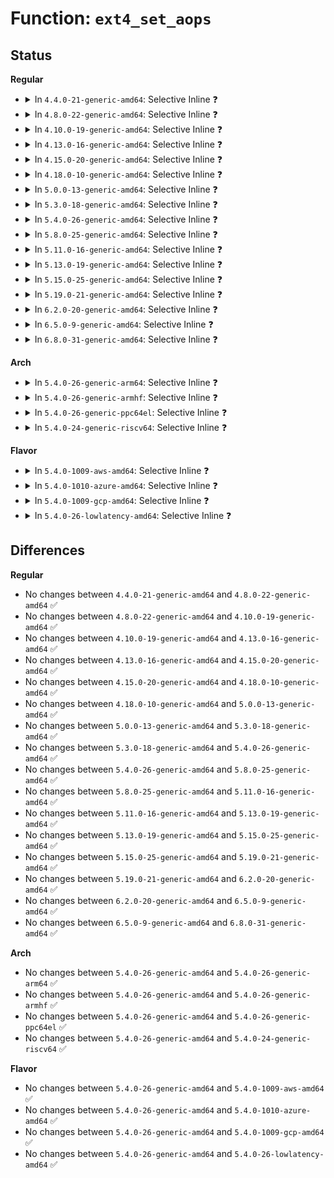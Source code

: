 # Function: <code>ext4_set_aops</code>

## Status
<b>Regular</b>
<ul>
<li>
<details>
<summary>In <code>4.4.0-21-generic-amd64</code>: Selective Inline ❓</summary>

```c
void ext4_set_aops(struct inode * inode)
```

```json
{
  "name": "ext4_set_aops",
  "collision_type": "Unique Global",
  "inline_type": "Selective",
  "funcs": [
    {
      "addr": 18446744071581571472,
      "name": "ext4_set_aops",
      "external": true,
      "loc": "fs/ext4/inode.c:3383",
      "file": "fs/ext4/inode.c",
      "inline": "not declared, inlined",
      "caller_inline": [],
      "caller_func": [
        "fs/ext4/inode.c:ext4_iget",
        "fs/ext4/inode.c:ext4_iget",
        "fs/ext4/inode.c:ext4_iget",
        "fs/ext4/inode.c:ext4_change_inode_journal_flag",
        "fs/ext4/namei.c:ext4_create",
        "fs/ext4/namei.c:ext4_tmpfile",
        "fs/ext4/namei.c:ext4_symlink"
      ]
    }
  ],
  "symbols": [
    {
      "addr": 18446744071581571472,
      "name": "ext4_set_aops",
      "section": ".text",
      "bind": "STB_GLOBAL",
      "size": 165
    }
  ]
}
```
</details>
</li>
<li>
<details>
<summary>In <code>4.8.0-22-generic-amd64</code>: Selective Inline ❓</summary>

```c
void ext4_set_aops(struct inode * inode)
```

```json
{
  "name": "ext4_set_aops",
  "collision_type": "Unique Global",
  "inline_type": "Selective",
  "funcs": [
    {
      "addr": 18446744071581757568,
      "name": "ext4_set_aops",
      "external": true,
      "loc": "fs/ext4/inode.c:3660",
      "file": "fs/ext4/inode.c",
      "inline": "not declared, inlined",
      "caller_inline": [],
      "caller_func": [
        "fs/ext4/inode.c:ext4_change_inode_journal_flag",
        "fs/ext4/inode.c:ext4_change_inode_journal_flag",
        "fs/ext4/inode.c:ext4_iget",
        "fs/ext4/inode.c:ext4_iget",
        "fs/ext4/inode.c:ext4_iget",
        "fs/ext4/namei.c:ext4_symlink",
        "fs/ext4/namei.c:ext4_tmpfile",
        "fs/ext4/namei.c:ext4_create"
      ]
    }
  ],
  "symbols": [
    {
      "addr": 18446744071581757568,
      "name": "ext4_set_aops",
      "section": ".text",
      "bind": "STB_GLOBAL",
      "size": 145
    }
  ]
}
```
</details>
</li>
<li>
<details>
<summary>In <code>4.10.0-19-generic-amd64</code>: Selective Inline ❓</summary>

```c
void ext4_set_aops(struct inode * inode)
```

```json
{
  "name": "ext4_set_aops",
  "collision_type": "Unique Global",
  "inline_type": "Selective",
  "funcs": [
    {
      "addr": 18446744071581846384,
      "name": "ext4_set_aops",
      "external": true,
      "loc": "fs/ext4/inode.c:3779",
      "file": "fs/ext4/inode.c",
      "inline": "not declared, inlined",
      "caller_inline": [],
      "caller_func": [
        "fs/ext4/inode.c:ext4_change_inode_journal_flag",
        "fs/ext4/inode.c:ext4_change_inode_journal_flag",
        "fs/ext4/inode.c:ext4_iget",
        "fs/ext4/inode.c:ext4_iget",
        "fs/ext4/inode.c:ext4_iget",
        "fs/ext4/namei.c:ext4_symlink",
        "fs/ext4/namei.c:ext4_tmpfile",
        "fs/ext4/namei.c:ext4_create"
      ]
    }
  ],
  "symbols": [
    {
      "addr": 18446744071581846384,
      "name": "ext4_set_aops",
      "section": ".text",
      "bind": "STB_GLOBAL",
      "size": 176
    }
  ]
}
```
</details>
</li>
<li>
<details>
<summary>In <code>4.13.0-16-generic-amd64</code>: Selective Inline ❓</summary>

```c
void ext4_set_aops(struct inode * inode)
```

```json
{
  "name": "ext4_set_aops",
  "collision_type": "Unique Global",
  "inline_type": "Selective",
  "funcs": [
    {
      "addr": 18446744071581996016,
      "name": "ext4_set_aops",
      "external": true,
      "loc": "fs/ext4/inode.c:3899",
      "file": "fs/ext4/inode.c",
      "inline": "not declared, inlined",
      "caller_inline": [],
      "caller_func": [
        "fs/ext4/inode.c:ext4_change_inode_journal_flag",
        "fs/ext4/inode.c:ext4_change_inode_journal_flag",
        "fs/ext4/inode.c:ext4_iget",
        "fs/ext4/inode.c:ext4_iget",
        "fs/ext4/inode.c:ext4_iget",
        "fs/ext4/namei.c:ext4_symlink",
        "fs/ext4/namei.c:ext4_tmpfile",
        "fs/ext4/namei.c:ext4_create",
        "fs/ext4/xattr.c:ext4_xattr_set_entry"
      ]
    }
  ],
  "symbols": [
    {
      "addr": 18446744071581996016,
      "name": "ext4_set_aops",
      "section": ".text",
      "bind": "STB_GLOBAL",
      "size": 168
    }
  ]
}
```
</details>
</li>
<li>
<details>
<summary>In <code>4.15.0-20-generic-amd64</code>: Selective Inline ❓</summary>

```c
void ext4_set_aops(struct inode * inode)
```

```json
{
  "name": "ext4_set_aops",
  "collision_type": "Unique Global",
  "inline_type": "Selective",
  "funcs": [
    {
      "addr": 18446744071582145952,
      "name": "ext4_set_aops",
      "external": true,
      "loc": "fs/ext4/inode.c:3948",
      "file": "fs/ext4/inode.c",
      "inline": "not declared, inlined",
      "caller_inline": [],
      "caller_func": [
        "fs/ext4/inode.c:ext4_change_inode_journal_flag",
        "fs/ext4/inode.c:ext4_change_inode_journal_flag",
        "fs/ext4/inode.c:ext4_iget",
        "fs/ext4/inode.c:ext4_iget",
        "fs/ext4/inode.c:ext4_iget",
        "fs/ext4/namei.c:ext4_symlink",
        "fs/ext4/namei.c:ext4_tmpfile",
        "fs/ext4/namei.c:ext4_create",
        "fs/ext4/xattr.c:ext4_xattr_set_entry"
      ]
    }
  ],
  "symbols": [
    {
      "addr": 18446744071582145952,
      "name": "ext4_set_aops",
      "section": ".text",
      "bind": "STB_GLOBAL",
      "size": 168
    }
  ]
}
```
</details>
</li>
<li>
<details>
<summary>In <code>4.18.0-10-generic-amd64</code>: Selective Inline ❓</summary>

```c
void ext4_set_aops(struct inode * inode)
```

```json
{
  "name": "ext4_set_aops",
  "collision_type": "Unique Global",
  "inline_type": "Selective",
  "funcs": [
    {
      "addr": 18446744071582335040,
      "name": "ext4_set_aops",
      "external": true,
      "loc": "fs/ext4/inode.c:3958",
      "file": "fs/ext4/inode.c",
      "inline": "not declared, inlined",
      "caller_inline": [],
      "caller_func": [
        "fs/ext4/inode.c:ext4_change_inode_journal_flag",
        "fs/ext4/inode.c:ext4_change_inode_journal_flag",
        "fs/ext4/inode.c:ext4_iget",
        "fs/ext4/inode.c:ext4_iget",
        "fs/ext4/inode.c:ext4_iget",
        "fs/ext4/namei.c:ext4_symlink",
        "fs/ext4/namei.c:ext4_tmpfile",
        "fs/ext4/namei.c:ext4_create",
        "fs/ext4/xattr.c:ext4_xattr_inode_lookup_create"
      ]
    }
  ],
  "symbols": [
    {
      "addr": 18446744071582335040,
      "name": "ext4_set_aops",
      "section": ".text",
      "bind": "STB_GLOBAL",
      "size": 175
    }
  ]
}
```
</details>
</li>
<li>
<details>
<summary>In <code>5.0.0-13-generic-amd64</code>: Selective Inline ❓</summary>

```c
void ext4_set_aops(struct inode * inode)
```

```json
{
  "name": "ext4_set_aops",
  "collision_type": "Unique Global",
  "inline_type": "Selective",
  "funcs": [
    {
      "addr": 18446744071582433968,
      "name": "ext4_set_aops",
      "external": true,
      "loc": "fs/ext4/inode.c:3991",
      "file": "fs/ext4/inode.c",
      "inline": "not declared, inlined",
      "caller_inline": [],
      "caller_func": [
        "fs/ext4/inode.c:ext4_change_inode_journal_flag",
        "fs/ext4/inode.c:ext4_change_inode_journal_flag",
        "fs/ext4/inode.c:__ext4_iget",
        "fs/ext4/inode.c:__ext4_iget",
        "fs/ext4/inode.c:__ext4_iget",
        "fs/ext4/namei.c:ext4_symlink",
        "fs/ext4/namei.c:ext4_tmpfile",
        "fs/ext4/namei.c:ext4_create",
        "fs/ext4/xattr.c:ext4_xattr_inode_lookup_create"
      ]
    }
  ],
  "symbols": [
    {
      "addr": 18446744071582433968,
      "name": "ext4_set_aops",
      "section": ".text",
      "bind": "STB_GLOBAL",
      "size": 175
    }
  ]
}
```
</details>
</li>
<li>
<details>
<summary>In <code>5.3.0-18-generic-amd64</code>: Selective Inline ❓</summary>

```c
void ext4_set_aops(struct inode * inode)
```

```json
{
  "name": "ext4_set_aops",
  "collision_type": "Unique Global",
  "inline_type": "Selective",
  "funcs": [
    {
      "addr": 18446744071582603392,
      "name": "ext4_set_aops",
      "external": true,
      "loc": "fs/ext4/inode.c:4004",
      "file": "fs/ext4/inode.c",
      "inline": "not declared, inlined",
      "caller_inline": [],
      "caller_func": [
        "fs/ext4/inode.c:ext4_change_inode_journal_flag",
        "fs/ext4/inode.c:ext4_change_inode_journal_flag",
        "fs/ext4/inode.c:__ext4_iget",
        "fs/ext4/inode.c:__ext4_iget",
        "fs/ext4/inode.c:__ext4_iget",
        "fs/ext4/namei.c:ext4_symlink",
        "fs/ext4/namei.c:ext4_tmpfile",
        "fs/ext4/namei.c:ext4_create",
        "fs/ext4/xattr.c:ext4_xattr_inode_lookup_create"
      ]
    }
  ],
  "symbols": [
    {
      "addr": 18446744071582603392,
      "name": "ext4_set_aops",
      "section": ".text",
      "bind": "STB_GLOBAL",
      "size": 169
    }
  ]
}
```
</details>
</li>
<li>
<details>
<summary>In <code>5.4.0-26-generic-amd64</code>: Selective Inline ❓</summary>

```c
void ext4_set_aops(struct inode * inode)
```

```json
{
  "name": "ext4_set_aops",
  "collision_type": "Unique Global",
  "inline_type": "Selective",
  "funcs": [
    {
      "addr": 18446744071582704208,
      "name": "ext4_set_aops",
      "external": true,
      "loc": "fs/ext4/inode.c:3981",
      "file": "fs/ext4/inode.c",
      "inline": "not declared, inlined",
      "caller_inline": [],
      "caller_func": [
        "fs/ext4/inode.c:ext4_change_inode_journal_flag",
        "fs/ext4/inode.c:ext4_change_inode_journal_flag",
        "fs/ext4/inode.c:__ext4_iget",
        "fs/ext4/inode.c:__ext4_iget",
        "fs/ext4/inode.c:__ext4_iget",
        "fs/ext4/namei.c:ext4_symlink",
        "fs/ext4/namei.c:ext4_tmpfile",
        "fs/ext4/namei.c:ext4_create",
        "fs/ext4/xattr.c:ext4_xattr_inode_lookup_create"
      ]
    }
  ],
  "symbols": [
    {
      "addr": 18446744071582704208,
      "name": "ext4_set_aops",
      "section": ".text",
      "bind": "STB_GLOBAL",
      "size": 169
    }
  ]
}
```
</details>
</li>
<li>
<details>
<summary>In <code>5.8.0-25-generic-amd64</code>: Selective Inline ❓</summary>

```c
void ext4_set_aops(struct inode * inode)
```

```json
{
  "name": "ext4_set_aops",
  "collision_type": "Unique Global",
  "inline_type": "Selective",
  "funcs": [
    {
      "addr": 18446744071583015456,
      "name": "ext4_set_aops",
      "external": true,
      "loc": "fs/ext4/inode.c:3673",
      "file": "fs/ext4/inode.c",
      "inline": "not declared, inlined",
      "caller_inline": [],
      "caller_func": [
        "fs/ext4/inode.c:ext4_change_inode_journal_flag",
        "fs/ext4/inode.c:ext4_change_inode_journal_flag",
        "fs/ext4/inode.c:__ext4_iget",
        "fs/ext4/inode.c:__ext4_iget",
        "fs/ext4/inode.c:__ext4_iget",
        "fs/ext4/namei.c:ext4_symlink",
        "fs/ext4/namei.c:ext4_tmpfile",
        "fs/ext4/namei.c:ext4_create",
        "fs/ext4/xattr.c:ext4_xattr_inode_create"
      ]
    }
  ],
  "symbols": [
    {
      "addr": 18446744071583015456,
      "name": "ext4_set_aops",
      "section": ".text",
      "bind": "STB_GLOBAL",
      "size": 118
    }
  ]
}
```
</details>
</li>
<li>
<details>
<summary>In <code>5.11.0-16-generic-amd64</code>: Selective Inline ❓</summary>

```c
void ext4_set_aops(struct inode * inode)
```

```json
{
  "name": "ext4_set_aops",
  "collision_type": "Unique Global",
  "inline_type": "Selective",
  "funcs": [
    {
      "addr": 18446744071583090672,
      "name": "ext4_set_aops",
      "external": true,
      "loc": "fs/ext4/inode.c:3711",
      "file": "fs/ext4/inode.c",
      "inline": "not declared, inlined",
      "caller_inline": [],
      "caller_func": [
        "fs/ext4/inode.c:ext4_change_inode_journal_flag",
        "fs/ext4/inode.c:ext4_change_inode_journal_flag",
        "fs/ext4/inode.c:__ext4_iget",
        "fs/ext4/inode.c:__ext4_iget",
        "fs/ext4/inode.c:__ext4_iget",
        "fs/ext4/namei.c:ext4_symlink",
        "fs/ext4/namei.c:ext4_tmpfile",
        "fs/ext4/namei.c:ext4_create",
        "fs/ext4/xattr.c:ext4_xattr_inode_create"
      ]
    }
  ],
  "symbols": [
    {
      "addr": 18446744071583090672,
      "name": "ext4_set_aops",
      "section": ".text",
      "bind": "STB_GLOBAL",
      "size": 118
    }
  ]
}
```
</details>
</li>
<li>
<details>
<summary>In <code>5.13.0-19-generic-amd64</code>: Selective Inline ❓</summary>

```c
void ext4_set_aops(struct inode * inode)
```

```json
{
  "name": "ext4_set_aops",
  "collision_type": "Unique Global",
  "inline_type": "Selective",
  "funcs": [
    {
      "addr": 18446744071583115632,
      "name": "ext4_set_aops",
      "external": true,
      "loc": "fs/ext4/inode.c:3710",
      "file": "fs/ext4/inode.c",
      "inline": "not declared, inlined",
      "caller_inline": [],
      "caller_func": [
        "fs/ext4/inode.c:ext4_change_inode_journal_flag",
        "fs/ext4/inode.c:ext4_change_inode_journal_flag",
        "fs/ext4/inode.c:__ext4_iget",
        "fs/ext4/inode.c:__ext4_iget",
        "fs/ext4/inode.c:__ext4_iget",
        "fs/ext4/namei.c:ext4_symlink",
        "fs/ext4/namei.c:ext4_tmpfile",
        "fs/ext4/namei.c:ext4_create",
        "fs/ext4/xattr.c:ext4_xattr_inode_lookup_create"
      ]
    }
  ],
  "symbols": [
    {
      "addr": 18446744071583115632,
      "name": "ext4_set_aops",
      "section": ".text",
      "bind": "STB_GLOBAL",
      "size": 118
    }
  ]
}
```
</details>
</li>
<li>
<details>
<summary>In <code>5.15.0-25-generic-amd64</code>: Selective Inline ❓</summary>

```c
void ext4_set_aops(struct inode * inode)
```

```json
{
  "name": "ext4_set_aops",
  "collision_type": "Unique Global",
  "inline_type": "Selective",
  "funcs": [
    {
      "addr": 18446744071583456352,
      "name": "ext4_set_aops",
      "external": true,
      "loc": "fs/ext4/inode.c:3633",
      "file": "fs/ext4/inode.c",
      "inline": "not declared, inlined",
      "caller_inline": [],
      "caller_func": [
        "fs/ext4/inode.c:ext4_change_inode_journal_flag",
        "fs/ext4/inode.c:ext4_change_inode_journal_flag",
        "fs/ext4/inode.c:__ext4_iget",
        "fs/ext4/inode.c:__ext4_iget",
        "fs/ext4/inode.c:__ext4_iget",
        "fs/ext4/namei.c:ext4_symlink",
        "fs/ext4/namei.c:ext4_tmpfile",
        "fs/ext4/namei.c:ext4_create",
        "fs/ext4/xattr.c:ext4_xattr_inode_lookup_create"
      ]
    }
  ],
  "symbols": [
    {
      "addr": 18446744071583456352,
      "name": "ext4_set_aops",
      "section": ".text",
      "bind": "STB_GLOBAL",
      "size": 127
    }
  ]
}
```
</details>
</li>
<li>
<details>
<summary>In <code>5.19.0-21-generic-amd64</code>: Selective Inline ❓</summary>

```c
void ext4_set_aops(struct inode * inode)
```

```json
{
  "name": "ext4_set_aops",
  "collision_type": "Unique Global",
  "inline_type": "Selective",
  "funcs": [
    {
      "addr": 18446744071583979056,
      "name": "ext4_set_aops",
      "external": true,
      "loc": "fs/ext4/inode.c:3698",
      "file": "fs/ext4/inode.c",
      "inline": "not declared, inlined",
      "caller_inline": [],
      "caller_func": [
        "fs/ext4/inode.c:ext4_change_inode_journal_flag",
        "fs/ext4/inode.c:ext4_change_inode_journal_flag",
        "fs/ext4/inode.c:__ext4_iget",
        "fs/ext4/namei.c:ext4_tmpfile",
        "fs/ext4/namei.c:ext4_create",
        "fs/ext4/xattr.c:ext4_xattr_inode_lookup_create"
      ]
    }
  ],
  "symbols": [
    {
      "addr": 18446744071583979056,
      "name": "ext4_set_aops",
      "section": ".text",
      "bind": "STB_GLOBAL",
      "size": 167
    }
  ]
}
```
</details>
</li>
<li>
<details>
<summary>In <code>6.2.0-20-generic-amd64</code>: Selective Inline ❓</summary>

```c
void ext4_set_aops(struct inode * inode)
```

```json
{
  "name": "ext4_set_aops",
  "collision_type": "Unique Global",
  "inline_type": "Selective",
  "funcs": [
    {
      "addr": 18446744071584607520,
      "name": "ext4_set_aops",
      "external": true,
      "loc": "fs/ext4/inode.c:3784",
      "file": "fs/ext4/inode.c",
      "inline": "not declared, inlined",
      "caller_inline": [],
      "caller_func": [
        "fs/ext4/inode.c:ext4_change_inode_journal_flag",
        "fs/ext4/inode.c:ext4_change_inode_journal_flag",
        "fs/ext4/inode.c:__ext4_iget",
        "fs/ext4/namei.c:ext4_tmpfile",
        "fs/ext4/namei.c:ext4_create",
        "fs/ext4/xattr.c:ext4_xattr_inode_create"
      ]
    }
  ],
  "symbols": [
    {
      "addr": 18446744071584607520,
      "name": "ext4_set_aops",
      "section": ".text",
      "bind": "STB_GLOBAL",
      "size": 167
    }
  ]
}
```
</details>
</li>
<li>
<details>
<summary>In <code>6.5.0-9-generic-amd64</code>: Selective Inline ❓</summary>

```c
void ext4_set_aops(struct inode * inode)
```

```json
{
  "name": "ext4_set_aops",
  "collision_type": "Unique Global",
  "inline_type": "Selective",
  "funcs": [
    {
      "addr": 18446744071584834016,
      "name": "ext4_set_aops",
      "external": true,
      "loc": "fs/ext4/inode.c:3569",
      "file": "fs/ext4/inode.c",
      "inline": "not declared, inlined",
      "caller_inline": [],
      "caller_func": [
        "fs/ext4/inode.c:ext4_change_inode_journal_flag",
        "fs/ext4/inode.c:ext4_change_inode_journal_flag",
        "fs/ext4/inode.c:__ext4_iget",
        "fs/ext4/namei.c:ext4_tmpfile",
        "fs/ext4/namei.c:ext4_create",
        "fs/ext4/xattr.c:ext4_xattr_inode_create"
      ]
    }
  ],
  "symbols": [
    {
      "addr": 18446744071584834016,
      "name": "ext4_set_aops",
      "section": ".text",
      "bind": "STB_GLOBAL",
      "size": 154
    }
  ]
}
```
</details>
</li>
<li>
<details>
<summary>In <code>6.8.0-31-generic-amd64</code>: Selective Inline ❓</summary>

```c
void ext4_set_aops(struct inode * inode)
```

```json
{
  "name": "ext4_set_aops",
  "collision_type": "Unique Global",
  "inline_type": "Selective",
  "funcs": [
    {
      "addr": 18446744071585066880,
      "name": "ext4_set_aops",
      "external": true,
      "loc": "fs/ext4/inode.c:3582",
      "file": "fs/ext4/inode.c",
      "inline": "not declared, inlined",
      "caller_inline": [],
      "caller_func": [
        "fs/ext4/inode.c:ext4_change_inode_journal_flag",
        "fs/ext4/inode.c:ext4_change_inode_journal_flag",
        "fs/ext4/inode.c:__ext4_iget",
        "fs/ext4/namei.c:ext4_tmpfile",
        "fs/ext4/namei.c:ext4_create",
        "fs/ext4/xattr.c:ext4_xattr_inode_create"
      ]
    }
  ],
  "symbols": [
    {
      "addr": 18446744071585066880,
      "name": "ext4_set_aops",
      "section": ".text",
      "bind": "STB_GLOBAL",
      "size": 154
    }
  ]
}
```
</details>
</li>
</ul>
<b>Arch</b>
<ul>
<li>
<details>
<summary>In <code>5.4.0-26-generic-arm64</code>: Selective Inline ❓</summary>

```c
void ext4_set_aops(struct inode * inode)
```

```json
{
  "name": "ext4_set_aops",
  "collision_type": "Unique Global",
  "inline_type": "Selective",
  "funcs": [
    {
      "addr": 18446603336494361832,
      "name": "ext4_set_aops",
      "external": true,
      "loc": "fs/ext4/inode.c:3981",
      "file": "fs/ext4/inode.c",
      "inline": "not declared, inlined",
      "caller_inline": [],
      "caller_func": [
        "fs/ext4/inode.c:ext4_change_inode_journal_flag",
        "fs/ext4/inode.c:ext4_change_inode_journal_flag",
        "fs/ext4/inode.c:__ext4_iget",
        "fs/ext4/inode.c:__ext4_iget",
        "fs/ext4/inode.c:__ext4_iget",
        "fs/ext4/namei.c:ext4_symlink",
        "fs/ext4/namei.c:ext4_tmpfile",
        "fs/ext4/namei.c:ext4_create",
        "fs/ext4/xattr.c:ext4_xattr_inode_lookup_create"
      ]
    }
  ],
  "symbols": [
    {
      "addr": 18446603336494361832,
      "name": "ext4_set_aops",
      "section": ".text",
      "bind": "STB_GLOBAL",
      "size": 228
    }
  ]
}
```
</details>
</li>
<li>
<details>
<summary>In <code>5.4.0-26-generic-armhf</code>: Selective Inline ❓</summary>

```c
void ext4_set_aops(struct inode * inode)
```

```json
{
  "name": "ext4_set_aops",
  "collision_type": "Unique Global",
  "inline_type": "Selective",
  "funcs": [
    {
      "addr": 3227795840,
      "name": "ext4_set_aops",
      "external": true,
      "loc": "fs/ext4/inode.c:3981",
      "file": "fs/ext4/inode.c",
      "inline": "not declared, inlined",
      "caller_inline": [],
      "caller_func": [
        "fs/ext4/inode.c:ext4_change_inode_journal_flag",
        "fs/ext4/inode.c:ext4_change_inode_journal_flag",
        "fs/ext4/inode.c:__ext4_iget",
        "fs/ext4/inode.c:__ext4_iget",
        "fs/ext4/inode.c:__ext4_iget",
        "fs/ext4/namei.c:ext4_symlink",
        "fs/ext4/namei.c:ext4_tmpfile",
        "fs/ext4/namei.c:ext4_create",
        "fs/ext4/xattr.c:ext4_xattr_inode_lookup_create"
      ]
    }
  ],
  "symbols": [
    {
      "addr": 3227795840,
      "name": "ext4_set_aops",
      "section": ".text",
      "bind": "STB_GLOBAL",
      "size": 216
    }
  ]
}
```
</details>
</li>
<li>
<details>
<summary>In <code>5.4.0-26-generic-ppc64el</code>: Selective Inline ❓</summary>

```c
void ext4_set_aops(struct inode * inode)
```

```json
{
  "name": "ext4_set_aops",
  "collision_type": "Unique Global",
  "inline_type": "Selective",
  "funcs": [
    {
      "addr": 13835058055288093184,
      "name": "ext4_set_aops",
      "external": true,
      "loc": "fs/ext4/inode.c:3981",
      "file": "fs/ext4/inode.c",
      "inline": "not declared, inlined",
      "caller_inline": [],
      "caller_func": [
        "fs/ext4/inode.c:ext4_change_inode_journal_flag",
        "fs/ext4/inode.c:ext4_change_inode_journal_flag",
        "fs/ext4/inode.c:__ext4_iget",
        "fs/ext4/inode.c:__ext4_iget",
        "fs/ext4/inode.c:__ext4_iget",
        "fs/ext4/namei.c:ext4_symlink",
        "fs/ext4/namei.c:ext4_tmpfile",
        "fs/ext4/namei.c:ext4_create",
        "fs/ext4/xattr.c:ext4_xattr_inode_lookup_create"
      ]
    }
  ],
  "symbols": [
    {
      "addr": 13835058055288093184,
      "name": "ext4_set_aops",
      "section": ".text",
      "bind": "STB_GLOBAL",
      "size": 248
    }
  ]
}
```
</details>
</li>
<li>
<details>
<summary>In <code>5.4.0-24-generic-riscv64</code>: Selective Inline ❓</summary>

```c
void ext4_set_aops(struct inode * inode)
```

```json
{
  "name": "ext4_set_aops",
  "collision_type": "Unique Global",
  "inline_type": "Selective",
  "funcs": [
    {
      "addr": 18446743936273790152,
      "name": "ext4_set_aops",
      "external": true,
      "loc": "fs/ext4/inode.c:3981",
      "file": "fs/ext4/inode.c",
      "inline": "not declared, inlined",
      "caller_inline": [],
      "caller_func": [
        "fs/ext4/inode.c:ext4_change_inode_journal_flag",
        "fs/ext4/inode.c:ext4_change_inode_journal_flag",
        "fs/ext4/inode.c:__ext4_iget",
        "fs/ext4/inode.c:__ext4_iget",
        "fs/ext4/inode.c:__ext4_iget",
        "fs/ext4/namei.c:ext4_symlink",
        "fs/ext4/namei.c:ext4_tmpfile",
        "fs/ext4/namei.c:ext4_create",
        "fs/ext4/xattr.c:ext4_xattr_inode_lookup_create"
      ]
    }
  ],
  "symbols": [
    {
      "addr": 18446743936273790152,
      "name": "ext4_set_aops",
      "section": ".text",
      "bind": "STB_GLOBAL",
      "size": 218
    }
  ]
}
```
</details>
</li>
</ul>
<b>Flavor</b>
<ul>
<li>
<details>
<summary>In <code>5.4.0-1009-aws-amd64</code>: Selective Inline ❓</summary>

```c
void ext4_set_aops(struct inode * inode)
```

```json
{
  "name": "ext4_set_aops",
  "collision_type": "Unique Global",
  "inline_type": "Selective",
  "funcs": [
    {
      "addr": 18446744071582672944,
      "name": "ext4_set_aops",
      "external": true,
      "loc": "fs/ext4/inode.c:3981",
      "file": "fs/ext4/inode.c",
      "inline": "not declared, inlined",
      "caller_inline": [],
      "caller_func": [
        "fs/ext4/inode.c:ext4_change_inode_journal_flag",
        "fs/ext4/inode.c:ext4_change_inode_journal_flag",
        "fs/ext4/inode.c:__ext4_iget",
        "fs/ext4/inode.c:__ext4_iget",
        "fs/ext4/inode.c:__ext4_iget",
        "fs/ext4/namei.c:ext4_symlink",
        "fs/ext4/namei.c:ext4_tmpfile",
        "fs/ext4/namei.c:ext4_create",
        "fs/ext4/xattr.c:ext4_xattr_inode_lookup_create"
      ]
    }
  ],
  "symbols": [
    {
      "addr": 18446744071582672944,
      "name": "ext4_set_aops",
      "section": ".text",
      "bind": "STB_GLOBAL",
      "size": 169
    }
  ]
}
```
</details>
</li>
<li>
<details>
<summary>In <code>5.4.0-1010-azure-amd64</code>: Selective Inline ❓</summary>

```c
void ext4_set_aops(struct inode * inode)
```

```json
{
  "name": "ext4_set_aops",
  "collision_type": "Unique Global",
  "inline_type": "Selective",
  "funcs": [
    {
      "addr": 18446744071582610112,
      "name": "ext4_set_aops",
      "external": true,
      "loc": "fs/ext4/inode.c:3981",
      "file": "fs/ext4/inode.c",
      "inline": "not declared, inlined",
      "caller_inline": [],
      "caller_func": [
        "fs/ext4/inode.c:ext4_change_inode_journal_flag",
        "fs/ext4/inode.c:ext4_change_inode_journal_flag",
        "fs/ext4/inode.c:__ext4_iget",
        "fs/ext4/inode.c:__ext4_iget",
        "fs/ext4/inode.c:__ext4_iget",
        "fs/ext4/namei.c:ext4_symlink",
        "fs/ext4/namei.c:ext4_tmpfile",
        "fs/ext4/namei.c:ext4_create",
        "fs/ext4/xattr.c:ext4_xattr_inode_lookup_create"
      ]
    }
  ],
  "symbols": [
    {
      "addr": 18446744071582610112,
      "name": "ext4_set_aops",
      "section": ".text",
      "bind": "STB_GLOBAL",
      "size": 169
    }
  ]
}
```
</details>
</li>
<li>
<details>
<summary>In <code>5.4.0-1009-gcp-amd64</code>: Selective Inline ❓</summary>

```c
void ext4_set_aops(struct inode * inode)
```

```json
{
  "name": "ext4_set_aops",
  "collision_type": "Unique Global",
  "inline_type": "Selective",
  "funcs": [
    {
      "addr": 18446744071582662800,
      "name": "ext4_set_aops",
      "external": true,
      "loc": "fs/ext4/inode.c:3981",
      "file": "fs/ext4/inode.c",
      "inline": "not declared, inlined",
      "caller_inline": [],
      "caller_func": [
        "fs/ext4/inode.c:ext4_change_inode_journal_flag",
        "fs/ext4/inode.c:ext4_change_inode_journal_flag",
        "fs/ext4/inode.c:__ext4_iget",
        "fs/ext4/inode.c:__ext4_iget",
        "fs/ext4/inode.c:__ext4_iget",
        "fs/ext4/namei.c:ext4_symlink",
        "fs/ext4/namei.c:ext4_tmpfile",
        "fs/ext4/namei.c:ext4_create",
        "fs/ext4/xattr.c:ext4_xattr_inode_lookup_create"
      ]
    }
  ],
  "symbols": [
    {
      "addr": 18446744071582662800,
      "name": "ext4_set_aops",
      "section": ".text",
      "bind": "STB_GLOBAL",
      "size": 169
    }
  ]
}
```
</details>
</li>
<li>
<details>
<summary>In <code>5.4.0-26-lowlatency-amd64</code>: Selective Inline ❓</summary>

```c
void ext4_set_aops(struct inode * inode)
```

```json
{
  "name": "ext4_set_aops",
  "collision_type": "Unique Global",
  "inline_type": "Selective",
  "funcs": [
    {
      "addr": 18446744071582746512,
      "name": "ext4_set_aops",
      "external": true,
      "loc": "fs/ext4/inode.c:3981",
      "file": "fs/ext4/inode.c",
      "inline": "not declared, inlined",
      "caller_inline": [],
      "caller_func": [
        "fs/ext4/inode.c:ext4_change_inode_journal_flag",
        "fs/ext4/inode.c:ext4_change_inode_journal_flag",
        "fs/ext4/inode.c:__ext4_iget",
        "fs/ext4/inode.c:__ext4_iget",
        "fs/ext4/inode.c:__ext4_iget",
        "fs/ext4/namei.c:ext4_symlink",
        "fs/ext4/namei.c:ext4_tmpfile",
        "fs/ext4/namei.c:ext4_create",
        "fs/ext4/xattr.c:ext4_xattr_inode_lookup_create"
      ]
    }
  ],
  "symbols": [
    {
      "addr": 18446744071582746512,
      "name": "ext4_set_aops",
      "section": ".text",
      "bind": "STB_GLOBAL",
      "size": 169
    }
  ]
}
```
</details>
</li>
</ul>

## Differences
<b>Regular</b>
<ul>
<li>
No changes between <code>4.4.0-21-generic-amd64</code> and <code>4.8.0-22-generic-amd64</code> ✅
</li>
<li>
No changes between <code>4.8.0-22-generic-amd64</code> and <code>4.10.0-19-generic-amd64</code> ✅
</li>
<li>
No changes between <code>4.10.0-19-generic-amd64</code> and <code>4.13.0-16-generic-amd64</code> ✅
</li>
<li>
No changes between <code>4.13.0-16-generic-amd64</code> and <code>4.15.0-20-generic-amd64</code> ✅
</li>
<li>
No changes between <code>4.15.0-20-generic-amd64</code> and <code>4.18.0-10-generic-amd64</code> ✅
</li>
<li>
No changes between <code>4.18.0-10-generic-amd64</code> and <code>5.0.0-13-generic-amd64</code> ✅
</li>
<li>
No changes between <code>5.0.0-13-generic-amd64</code> and <code>5.3.0-18-generic-amd64</code> ✅
</li>
<li>
No changes between <code>5.3.0-18-generic-amd64</code> and <code>5.4.0-26-generic-amd64</code> ✅
</li>
<li>
No changes between <code>5.4.0-26-generic-amd64</code> and <code>5.8.0-25-generic-amd64</code> ✅
</li>
<li>
No changes between <code>5.8.0-25-generic-amd64</code> and <code>5.11.0-16-generic-amd64</code> ✅
</li>
<li>
No changes between <code>5.11.0-16-generic-amd64</code> and <code>5.13.0-19-generic-amd64</code> ✅
</li>
<li>
No changes between <code>5.13.0-19-generic-amd64</code> and <code>5.15.0-25-generic-amd64</code> ✅
</li>
<li>
No changes between <code>5.15.0-25-generic-amd64</code> and <code>5.19.0-21-generic-amd64</code> ✅
</li>
<li>
No changes between <code>5.19.0-21-generic-amd64</code> and <code>6.2.0-20-generic-amd64</code> ✅
</li>
<li>
No changes between <code>6.2.0-20-generic-amd64</code> and <code>6.5.0-9-generic-amd64</code> ✅
</li>
<li>
No changes between <code>6.5.0-9-generic-amd64</code> and <code>6.8.0-31-generic-amd64</code> ✅
</li>
</ul>
<b>Arch</b>
<ul>
<li>
No changes between <code>5.4.0-26-generic-amd64</code> and <code>5.4.0-26-generic-arm64</code> ✅
</li>
<li>
No changes between <code>5.4.0-26-generic-amd64</code> and <code>5.4.0-26-generic-armhf</code> ✅
</li>
<li>
No changes between <code>5.4.0-26-generic-amd64</code> and <code>5.4.0-26-generic-ppc64el</code> ✅
</li>
<li>
No changes between <code>5.4.0-26-generic-amd64</code> and <code>5.4.0-24-generic-riscv64</code> ✅
</li>
</ul>
<b>Flavor</b>
<ul>
<li>
No changes between <code>5.4.0-26-generic-amd64</code> and <code>5.4.0-1009-aws-amd64</code> ✅
</li>
<li>
No changes between <code>5.4.0-26-generic-amd64</code> and <code>5.4.0-1010-azure-amd64</code> ✅
</li>
<li>
No changes between <code>5.4.0-26-generic-amd64</code> and <code>5.4.0-1009-gcp-amd64</code> ✅
</li>
<li>
No changes between <code>5.4.0-26-generic-amd64</code> and <code>5.4.0-26-lowlatency-amd64</code> ✅
</li>
</ul>
